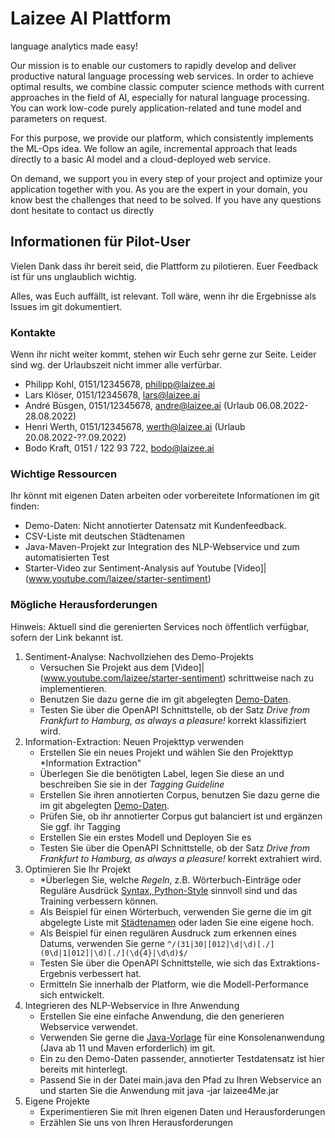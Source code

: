 # Laizee AI Plattform
language analytics made easy!

Our mission is to enable our customers to rapidly develop and deliver productive natural language processing web services. In order to achieve optimal results, we combine classic computer science methods with current approaches in the field of AI, especially for natural language processing. You can work low-code purely application-related and tune model and parameters on request.

For this purpose, we provide our platform, which consistently implements the ML-Ops idea. We follow an agile, incremental approach that leads directly to a basic AI model and a cloud-deployed web service.

On demand, we support you in every step of your project and optimize your application together with you. As you are the expert in your domain, you know best the challenges that need to be solved. If you have any questions dont hesitate to contact us directly



## Informationen für Pilot-User

Vielen Dank dass ihr bereit seid, die Plattform zu pilotieren. Euer Feedback ist für uns unglaublich wichtig. 

Alles, was Euch auffällt, ist relevant. Toll wäre, wenn ihr die Ergebnisse als Issues im git dokumentiert.  

### Kontakte

Wenn ihr nicht weiter kommt, stehen wir Euch sehr gerne zur Seite. Leider sind wg. der Urlaubszeit nicht immer alle verfürbar.

- Philipp Kohl, 0151/12345678, philipp@laizee.ai
- Lars Klöser, 0151/12345678, lars@laizee.ai
- André Büsgen, 0151/12345678, andre@laizee.ai (Urlaub 06.08.2022-28.08.2022)
- Henri Werth, 0151/12345678, werth@laizee.ai (Urlaub 20.08.2022-??.09.2022)
- Bodo Kraft, 0151 / 122 93 722, bodo@laizee.ai

### Wichtige Ressourcen

Ihr könnt mit eigenen Daten arbeiten oder vorbereitete Informationen im git finden:

- Demo-Daten: Nicht annotierter Datensatz mit Kundenfeedback. 
- CSV-Liste mit deutschen Städtenamen
- Java-Maven-Projekt zur Integration des NLP-Webservice und zum automatisierten Test 
- Starter-Video zur Sentiment-Analysis auf Youtube  [Video]|(www.youtube.com/laizee/starter-sentiment)

### Mögliche Herausforderungen 

Hinweis: Aktuell sind die gerenierten Services noch öffentlich verfügbar, sofern der Link bekannt ist. 

1. Sentiment-Analyse: Nachvollziehen des Demo-Projekts 
     - Versuchen Sie Projekt aus dem [Video]|(www.youtube.com/laizee/starter-sentiment) schrittweise nach zu implementieren.
     - Benutzen Sie dazu gerne die im git abgelegten [Demo-Daten](https://www.example.com). 
     - Testen Sie über die OpenAPI Schnittstelle, ob der Satz *Drive from Frankfurt to Hamburg, as always a pleasure!* korrekt klassifiziert wird.
2. Information-Extraction: Neuen Projekttyp verwenden
     - Erstellen Sie ein neues Projekt und wählen Sie den Projekttyp *Information Extraction"
     - Überlegen Sie die benötigten Label, legen Sie diese an und beschreiben Sie sie in der *Tagging Guideline*
     - Erstellen Sie ihren annotierten Corpus, benutzen Sie dazu gerne die im git abgelegten [Demo-Daten](https://www.example.com).
     - Prüfen Sie, ob ihr annotierter Corpus gut balanciert ist und ergänzen Sie ggf. ihr Tagging
     - Erstellen Sie ein erstes Modell und Deployen Sie es
     - Testen Sie über die OpenAPI Schnittstelle, ob der Satz *Drive from Frankfurt to Hamburg, as always a pleasure!* korrekt extrahiert wird.
3. Optimieren Sie Ihr Projekt
     - *Überlegen Sie, welche *Regeln*, z.B. Wörterbuch-Einträge oder Reguläre Ausdrück [Syntax, Python-Style](https://regex101.com/) sinnvoll sind und das Training verbessern können. 
     - Als Beispiel für einen Wörterbuch, verwenden Sie gerne die im git abgelegte Liste mit [Städtenamen]((https://www.example.com)) oder laden Sie eine eigene hoch.
     - Als Beispiel für einen regulären Ausdruck zum erkennen eines Datums, verwenden Sie gerne ``` ^/(31|30|[012]\d|\d)[./](0\d|1[012]|\d)[./](\d{4}|\d\d)$/ ```
     - Testen Sie über die OpenAPI Schnittstelle, wie sich das Extraktions-Ergebnis verbessert hat.
     - Ermitteln Sie innerhalb der Platform, wie die Modell-Performance sich entwickelt. 
4. Integrieren des NLP-Webservice in Ihre Anwendung
     - Erstellen Sie eine einfache Anwendung, die den generieren Webservice verwendet. 
     - Verwenden Sie gerne die [Java-Vorlage](git) für eine Konsolenanwendung (Java ab 11 und Maven erforderlich) im git. 
     - Ein zu den Demo-Daten passender, annotierter Testdatensatz ist hier bereits mit hinterlegt.
     - Passend Sie in der Datei main.java den Pfad zu Ihren Webservice an und starten Sie die Anwendung mit java -jar laizee4Me.jar 
5. Eigene Projekte 
     - Experimentieren Sie mit Ihren eigenen Daten und Herausforderungen
     - Erzählen Sie uns von Ihren Herausforderungen


